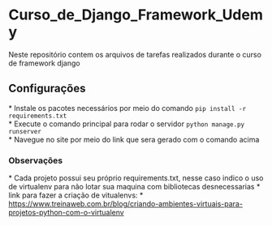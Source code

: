# Curso_de_Django_Framework_Udemy
Neste repositório contem os arquivos de tarefas realizados durante o curso de framework django

## Configurações
\* Instale os pacotes necessários por meio do comando `pip install -r requirements.txt` <br>
\* Execute o comando principal para rodar o servidor `python manage.py runserver` <br> 
\* Navegue no site por meio do link que sera gerado com o comando acima <br> 

### Observações
\* Cada projeto possui seu próprio requirements.txt, nesse caso indico o uso de virtualenv para não lotar sua maquina com bibliotecas desnecessarias
\* link para fazer a criação de vitualenvs: 
\* https://www.treinaweb.com.br/blog/criando-ambientes-virtuais-para-projetos-python-com-o-virtualenv
